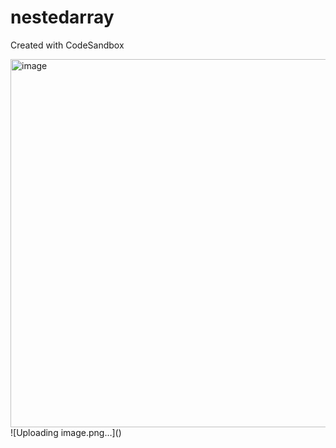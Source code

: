 # nestedarray
Created with CodeSandbox


<img width="589" alt="image" src="https://github.com/user-attachments/assets/24acbc5f-98fa-4cbd-8ecf-2dee8df3ae89">
![Uploading image.png…]()
